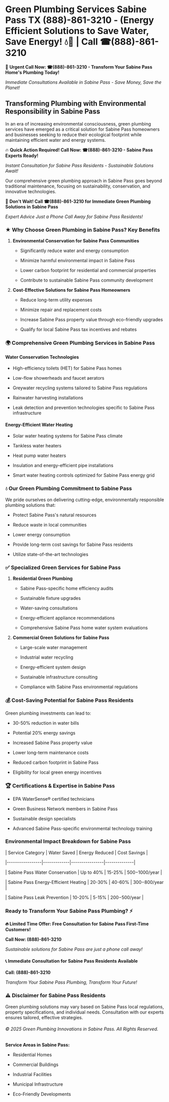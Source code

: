 # Green Plumbing Services Sabine Pass TX (888)-861-3210 - (Energy Efficient Solutions to Save Water, Save Energy! 💧🌿 | Call ☎(888)-861-3210

🚨 **Urgent Call Now: ☎(888)-861-3210 - Transform Your Sabine Pass Home's Plumbing Today!**
*Immediate Consultations Available in Sabine Pass - Save Money, Save the Planet!*

## Transforming Plumbing with Environmental Responsibility in Sabine Pass

In an era of increasing environmental consciousness, green plumbing services have emerged as a critical solution for Sabine Pass homeowners and businesses seeking to reduce their ecological footprint while maintaining efficient water and energy systems. 

🔥 **Quick Action Required! Call Now: ☎(888)-861-3210 - Sabine Pass Experts Ready!**
*Instant Consultation for Sabine Pass Residents - Sustainable Solutions Await!*

Our comprehensive green plumbing approach in Sabine Pass goes beyond traditional maintenance, focusing on sustainability, conservation, and innovative technologies.

🚨 **Don't Wait! Call ☎(888)-861-3210 for Immediate Green Plumbing Solutions in Sabine Pass**
*Expert Advice Just a Phone Call Away for Sabine Pass Residents!*

### ★ Why Choose Green Plumbing in Sabine Pass? Key Benefits

1. **Environmental Conservation for Sabine Pass Communities** 
   - Significantly reduce water and energy consumption
   - Minimize harmful environmental impact in Sabine Pass
   - Lower carbon footprint for residential and commercial properties
   - Contribute to sustainable Sabine Pass community development

2. **Cost-Effective Solutions for Sabine Pass Homeowners** 
   - Reduce long-term utility expenses
   - Minimize repair and replacement costs
   - Increase Sabine Pass property value through eco-friendly upgrades
   - Qualify for local Sabine Pass tax incentives and rebates

### 🌍 Comprehensive Green Plumbing Services in Sabine Pass

#### Water Conservation Technologies
- High-efficiency toilets (HET) for Sabine Pass homes
- Low-flow showerheads and faucet aerators
- Greywater recycling systems tailored to Sabine Pass regulations
- Rainwater harvesting installations
- Leak detection and prevention technologies specific to Sabine Pass infrastructure

#### Energy-Efficient Water Heating
- Solar water heating systems for Sabine Pass climate
- Tankless water heaters
- Heat pump water heaters
- Insulation and energy-efficient pipe installations
- Smart water heating controls optimized for Sabine Pass energy grid

### 💧 Our Green Plumbing Commitment to Sabine Pass

We pride ourselves on delivering cutting-edge, environmentally responsible plumbing solutions that:
- Protect Sabine Pass's natural resources
- Reduce waste in local communities
- Lower energy consumption
- Provide long-term cost savings for Sabine Pass residents
- Utilize state-of-the-art technologies

### ✅ Specialized Green Services for Sabine Pass

1. **Residential Green Plumbing**
   - Sabine Pass-specific home efficiency audits
   - Sustainable fixture upgrades
   - Water-saving consultations
   - Energy-efficient appliance recommendations
   - Comprehensive Sabine Pass home water system evaluations

2. **Commercial Green Solutions for Sabine Pass**
   - Large-scale water management
   - Industrial water recycling
   - Energy-efficient system design
   - Sustainable infrastructure consulting
   - Compliance with Sabine Pass environmental regulations

### 💰 Cost-Saving Potential for Sabine Pass Residents

Green plumbing investments can lead to:
- 30-50% reduction in water bills
- Potential 20% energy savings
- Increased Sabine Pass property value
- Lower long-term maintenance costs
- Reduced carbon footprint in Sabine Pass
- Eligibility for local green energy incentives

### 🏆 Certifications & Expertise in Sabine Pass

- EPA WaterSense® certified technicians
- Green Business Network members in Sabine Pass
- Sustainable design specialists
- Advanced Sabine Pass-specific environmental technology training

### Environmental Impact Breakdown for Sabine Pass

| Service Category | Water Saved | Energy Reduced | Cost Savings |
|-----------------|-------------|----------------|--------------|
| Sabine Pass Water Conservation | Up to 40% | 15-25% | $500-$1000/year |
| Sabine Pass Energy-Efficient Heating | 20-30% | 40-60% | $300-$800/year |
| Sabine Pass Leak Prevention | 10-20% | 5-15% | $200-$500/year |

### Ready to Transform Your Sabine Pass Plumbing? ⚡

**🔥 Limited Time Offer: Free Consultation for Sabine Pass First-Time Customers!**

**Call Now: (888)-861-3210**
*Sustainable solutions for Sabine Pass are just a phone call away!*

#### 📞 Immediate Consultation for Sabine Pass Residents Available

**Call: (888)-861-3210**
*Transform Your Sabine Pass Plumbing, Transform Your Future!*

### ⚠️ Disclaimer for Sabine Pass Residents

Green plumbing solutions may vary based on Sabine Pass local regulations, property specifications, and individual needs. Consultation with our experts ensures tailored, effective strategies.

###### © 2025 Green Plumbing Innovations in Sabine Pass. All Rights Reserved.

**Service Areas in Sabine Pass:** 
- Residential Homes
- Commercial Buildings
- Industrial Facilities
- Municipal Infrastructure
- Eco-Friendly Developments